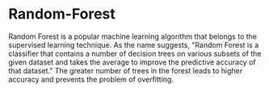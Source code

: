 # Random-Forest
Random Forest is a popular machine learning algorithm that belongs to the supervised learning technique. As the name suggests, "Random Forest is a classifier that contains a number of decision trees on various subsets of the given dataset and takes the average to improve the predictive accuracy of that dataset." The greater number of trees in the forest leads to higher accuracy and prevents the problem of overfitting.
